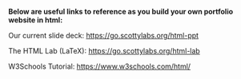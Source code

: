 **Below are useful links to reference as you build your own portfolio website in html:**

Our current slide deck:      https://go.scottylabs.org/html-ppt

The HTML Lab (LaTeX):        https://go.scottylabs.org/html-lab

W3Schools Tutorial:         https://www.w3schools.com/html/
